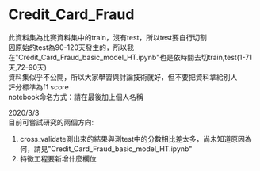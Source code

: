 # Credit_Card_Fraud
此資料集為比賽資料集中的train，沒有test，所以test要自行切割  
因原始的test為90-120天發生的，所以我在"Credit_Card_Fraud_basic_model_HT.ipynb"也是依時間去切train,test(1-71天,72-90天)  
資料集似乎不公開，所以大家學習與討論技術就好，但不要把資料拿給別人  
評分標準為f1 score  
notebook命名方式：請在最後加上個人名稱  
  
2020/3/3  
目前可嘗試研究的兩個方向:  
1. cross_validate測出來的結果與測test中的分數相比差太多，尚未知道原因為何，請見"Credit_Card_Fraud_basic_model_HT.ipynb"
2. 特徵工程要新增什麼欄位  
